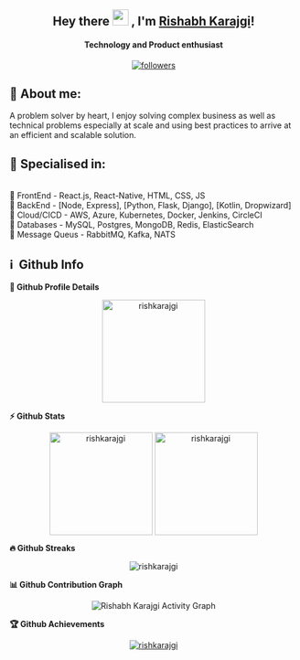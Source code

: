 <h2 align="center">
  Hey there <img src="https://media.giphy.com/media/hvRJCLFzcasrR4ia7z/giphy.gif" width="28"> ,
   I'm <a href="">Rishabh Karajgi</a>! 
</h2>

<h4 align='center'>
  Technology and Product enthusiast
</h4>

<p align="center">
     <a href="https://github.com/rishkarajgi">
    <img alt="followers" title="Follow me on Github" src="https://img.shields.io/github/followers/rishkarajgi?color=236ad3&labelColor=1155ba&style=for-the-badge&logo=github&label=Follow"/></a>
    </p>

## 🧑 About me:

<p>
A problem solver by heart, I enjoy solving complex business as well as technical problems especially at scale and using best practices to arrive at an efficient and scalable solution. 
</p>

<h2>🥇 Specialised in:</h2>
<br>🔸 FrontEnd - React.js, React-Native, HTML, CSS, JS
<br>🔸 BackEnd - [Node, Express], [Python, Flask, Django], [Kotlin, Dropwizard]
<br>🔸 Cloud/CICD - AWS, Azure, Kubernetes, Docker, Jenkins, CircleCI
<br>🔸 Databases - MySQL, Postgres, MongoDB, Redis, ElasticSearch
<br>🔸 Message Queus - RabbitMQ, Kafka, NATS

<h2>ℹ️ &nbsp;Github Info</h2>
	
  <summary><b>🔎 Github Profile Details</b></summary>
<p align="center"><img height="180em" src="https://github-profile-summary-cards.vercel.app/api/cards/profile-details?username=rishkarajgi&theme=github_dark" alt="rishkarajgi" align = "center"/></p>

  <summary><b>⚡ Github Stats</b></summary>
<p align="center"><img height="180em" src="https://github-readme-stats.vercel.app/api?username=rishkarajgi&hide_border=true&count_private=true&show_icons=true&theme=radical" alt="rishkarajgi" align = "center"/>
<img height="180em" src="https://github-readme-stats.vercel.app/api/top-langs?username=rishkarajgi&show_icons=true&locale=en&layout=compact&hide_border=true&theme=radical" alt="rishkarajgi" align = "center"/></p>

 <summary><b>🔥 Github Streaks</b></summary>
<p align="center"><img src="https://github-readme-streak-stats.herokuapp.com/?user=rishkarajgi&theme=black-ice&hide_border=true&stroke=0000&background=0D1117&ring=e05397&fire=e05397&currStreakLabel=e05397" alt="rishkarajgi" /></p>

<summary><b>📊 Github Contribution Graph</b></summary>
<p align="center"<a href="#"><img alt="Rishabh Karajgi Activity Graph" src="https://activity-graph.herokuapp.com/graph?username=rishkarajgi&bg_color=0D1117&color=e05397&line=e05397&point=FFFFFF&hide_border=true&" /></a></p>
<!-- </details>
<details>    -->
 <summary><b>🏆 Github Achievements</b></summary>
<p align="center"> <a href="https://github.com/rishkarajgi"><img src="https://github-profile-trophy.vercel.app/?username=rishkarajgi&margin-w=5&theme=radical" alt="rishkarajgi" /></a> </p>

<br>



<!--
**rishkarajgi/rishkarajgi** is a ✨ _special_ ✨ repository because its `README.md` (this file) appears on your GitHub profile.

Here are some ideas to get you started:

- 🔭 I’m currently working on ...
- 🌱 I’m currently learning ...
- 👯 I’m looking to collaborate on ...
- 🤔 I’m looking for help with ...
- 💬 Ask me about ...
- 📫 How to reach me: ...
- 😄 Pronouns: ...
- ⚡ Fun fact: ...
-->

